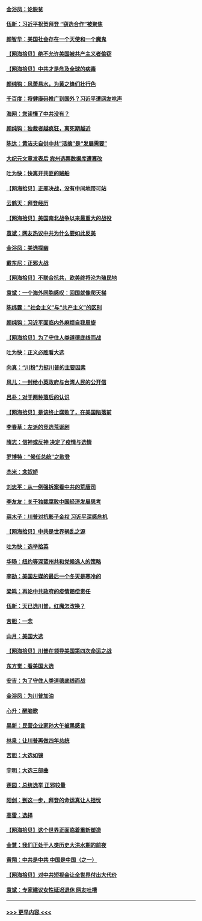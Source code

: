 #### [金浴凤：论脱贫](../pages/nsc993/n12576386.md?t=11261951) 
#### [伍新：习近平祝贺拜登 “窃选合作”被聚焦](../pages/nsc993/n12576358.md?t=11261951) 
#### [颜智华：美国社会存在一个天使和一个魔鬼](../pages/nsc993/n12574299.md?t=11261951) 
#### [【网海拾贝】绝不允许美国被共产主义者偷窃](../pages/nsc993/n12573396.md?t=11261951) 
#### [【网海拾贝】中共才是危及全球的病毒](../pages/nsc993/n12571204.md?t=11261951) 
#### [颜纯钩：风萧易水，为黄之锋们壮行色](../pages/nsc993/n12571487.md?t=11261951) 
#### [千百度：将健康码推广到国外？习近平遭网友呛声](../pages/nsc993/n12570808.md?t=11261951) 
#### [海网：您读懂了中共没有？](../pages/nsc993/n12570487.md?t=11261951) 
#### [颜纯钩：独裁者越疯狂，离死期越近](../pages/nsc993/n12569055.md?t=11261951) 
#### [陈达：黄洁夫自供中共“活摘”是“发展需要”](../pages/nsc993/n12568541.md?t=11261951) 
#### [大纪元文章发表后 宾州选票数据库遭篡改](../pages/nsc993/n12568105.md?t=11261951) 
#### [吐为快：快离开共匪的贼船](../pages/nsc993/n12568462.md?t=11261951) 
#### [【网海拾贝】正邪决战，没有中间地带可站](../pages/nsc993/n12568439.md?t=11261951) 
#### [云鹤天：拜登经历](../pages/nsc993/n12567294.md?t=11261951) 
#### [【网海拾贝】美国南北战争以来最重大的战役](../pages/nsc993/n12567247.md?t=11261951) 
#### [袁斌：网友热议中共为什么要如此反美](../pages/nsc993/n12567162.md?t=11261951) 
#### [金浴凤：美选探幽](../pages/nsc993/n12567147.md?t=11261951) 
#### [戴东尼：正邪大战](../pages/nsc993/n12567033.md?t=11261951) 
#### [【网海拾贝】不联合抗共，欧美终将沦为殖民地](../pages/nsc993/n12565068.md?t=11261951) 
#### [袁斌：一个海外同胞感叹：回国就像爬天梯](../pages/nsc993/n12564986.md?t=11261951) 
#### [陈纬霆：“社会主义”与“共产主义”的区别](../pages/nsc993/n12562417.md?t=11261951) 
#### [颜纯钩：习近平面临内外麻烦自我周旋](../pages/nsc993/n12563356.md?t=11261951) 
#### [【网海拾贝】为了守住人类道德底线而战](../pages/nsc993/n12562542.md?t=11261951) 
#### [吐为快：正义必胜看大选](../pages/nsc993/n12561967.md?t=11261951) 
#### [向真：“川粉”力挺川普的主要因素](../pages/nsc993/n12560774.md?t=11261951) 
#### [风儿：一封给小英政府与台湾人民的公开信](../pages/nsc993/n12560581.md?t=11261951) 
#### [吕朴：对于两种落后的认识](../pages/nsc993/n12560492.md?t=11261951) 
#### [【网海拾贝】是该终止腐败了，在美国陷落前](../pages/nsc993/n12559936.md?t=11261951) 
#### [李春草：左派的竞选荒诞剧](../pages/nsc993/n12558380.md?t=11261951) 
#### [隋志：信神或反神 决定了疫情与选情](../pages/nsc993/n12558255.md?t=11261951) 
#### [罗博特：“候任总统”之败登](../pages/nsc993/n12558189.md?t=11261951) 
#### [杰米：念奴娇](../pages/nsc993/n12558174.md?t=11261951) 
#### [刘忠平：从一例强拆案看中共的荒唐司](../pages/nsc993/n12558036.md?t=11261951) 
#### [李友友：关于独裁腐败中国经济发展思考](../pages/nsc993/n12558004.md?t=11261951) 
#### [薛木子：川普对抗影子金权 习近平深感危机](../pages/nsc993/n12557342.md?t=11261951) 
#### [【网海拾贝】中共是世界祸乱之源](../pages/nsc993/n12555353.md?t=11261951) 
#### [吐为快：选举拾英](../pages/nsc993/n12555041.md?t=11261951) 
#### [华旸：纽约等深蓝州共和党候选人的策略](../pages/nsc993/n12554309.md?t=11261951) 
#### [李劼：美国左媒的最后一个冬天是寒冷的](../pages/nsc993/n12552947.md?t=11261951) 
#### [梁鸣：再论中共政府的疫情赔偿责任](../pages/nsc993/n12553012.md?t=11261951) 
#### [伍新：天已选川普，红魔怎改换？](../pages/nsc993/n12552970.md?t=11261951) 
#### [苦胆：一念](../pages/nsc993/n12552957.md?t=11261951) 
#### [山月：美国大选](../pages/nsc993/n12552446.md?t=11261951) 
#### [【网海拾贝】川普在领导美国第四次命运之战](../pages/nsc993/n12551973.md?t=11261951) 
#### [东方觉：看美国大选](../pages/nsc993/n12551647.md?t=11261951) 
#### [安吉：为了守住人类道德底线而战](../pages/nsc993/n12551111.md?t=11261951) 
#### [金浴凤：为川普加油](../pages/nsc993/n12551085.md?t=11261951) 
#### [心升：醒脑歌](../pages/nsc993/n12550984.md?t=11261951) 
#### [吴新：民营企业家孙大午被黑感言](../pages/nsc993/n12550656.md?t=11261951) 
#### [林泉：让川普再做四年总统](../pages/nsc993/n12550640.md?t=11261951) 
#### [苦胆：大选如镜](../pages/nsc993/n12550630.md?t=11261951) 
#### [宇明：大选三部曲](../pages/nsc993/n12550603.md?t=11261951) 
#### [莲园：总统选举 正邪较量](../pages/nsc993/n12550594.md?t=11261951) 
#### [阳剑：到这一步，拜登的命运真让人担忧](../pages/nsc993/n12549093.md?t=11261951) 
#### [高雷：选择](../pages/nsc993/n12549087.md?t=11261951) 
#### [【网海拾贝】这个世界正面临着重新塑造](../pages/nsc993/n12548326.md?t=11261951) 
#### [金慧：我们正处于人类历史大洪水期的前夜](../pages/nsc993/n12547914.md?t=11261951) 
#### [黄翔：中共是中共 中国是中国（之一）](../pages/nsc993/n12547576.md?t=11261951) 
#### [【网海拾贝】对中共短视会让全世界付出大代价](../pages/nsc993/n12546043.md?t=11261951) 
#### [袁斌：专家建议女性延迟退休 网友吐槽](../pages/nsc993/n12545424.md?t=11261951) 

----
#### [ >>> 更早内容 <<< ](../indexes/nsc993-earlier.md)
